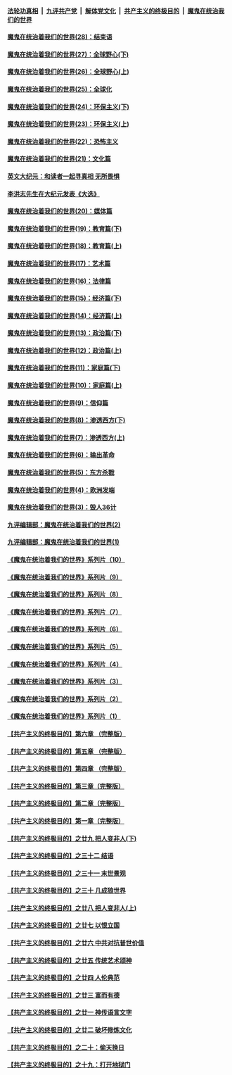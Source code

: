 ####  [法轮功真相](../../../../basic/blob/master/README.md?t=03050630) &nbsp;|&nbsp; [九评共产党](../../../../9ping.md/blob/master/README.md?t=03050630) &nbsp;|&nbsp; [解体党文化](../../../../jtdwh.md/blob/master/README.md?t=03050630)  &nbsp;|&nbsp; [共产主义的终极目的](../../../../gczydzjmd.md/blob/master/README.md?t=03050630) &nbsp;|&nbsp; [魔鬼在统治我们的世界](../../../../mgztzwmdsj.md/blob/master/README.md?t=03050630) 

#### [魔鬼在统治着我们的世界(28)：结束语](../pages/nsc422/n10936246.md?t=03050630) 

#### [魔鬼在统治着我们的世界(27)：全球野心(下)](../pages/nsc422/n10928319.md?t=03050630) 

#### [魔鬼在统治着我们的世界(26)：全球野心(上)](../pages/nsc422/n10900318.md?t=03050630) 

#### [魔鬼在统治着我们的世界(25)：全球化](../pages/nsc422/n10788205.md?t=03050630) 

#### [魔鬼在统治着我们的世界(24)：环保主义(下)](../pages/nsc422/n10695307.md?t=03050630) 

#### [魔鬼在统治着我们的世界(23)：环保主义(上)](../pages/nsc422/n10688613.md?t=03050630) 

#### [魔鬼在统治着我们的世界(22)：恐怖主义](../pages/nsc422/n10614727.md?t=03050630) 

#### [魔鬼在统治着我们的世界(21)：文化篇](../pages/nsc422/n10597706.md?t=03050630) 

#### [英文大纪元：和读者一起寻真相 无所畏惧](../pages/nsc422/n12542027.md?t=03050630) 

#### [李洪志先生在大纪元发表《大选》](../pages/nsc422/n12534746.md?t=03050630) 

#### [魔鬼在统治着我们的世界(20)：媒体篇](../pages/nsc422/n10586579.md?t=03050630) 

#### [魔鬼在统治着我们的世界(19)：教育篇(下)](../pages/nsc422/n10564808.md?t=03050630) 

#### [魔鬼在统治着我们的世界(18)：教育篇(上)](../pages/nsc422/n10526970.md?t=03050630) 

#### [魔鬼在统治着我们的世界(17)：艺术篇](../pages/nsc422/n10499093.md?t=03050630) 

#### [魔鬼在统治着我们的世界(16)：法律篇](../pages/nsc422/n10485969.md?t=03050630) 

#### [魔鬼在统治着我们的世界(15)：经济篇(下)](../pages/nsc422/n10469975.md?t=03050630) 

#### [魔鬼在统治着我们的世界(14)：经济篇(上)](../pages/nsc422/n10457370.md?t=03050630) 

#### [魔鬼在统治着我们的世界(13)：政治篇(下)](../pages/nsc422/n10448270.md?t=03050630) 

#### [魔鬼在统治着我们的世界(12)：政治篇(上)](../pages/nsc422/n10444576.md?t=03050630) 

#### [魔鬼在统治着我们的世界(11)：家庭篇(下)](../pages/nsc422/n10440961.md?t=03050630) 

#### [魔鬼在统治着我们的世界(10)：家庭篇(上)](../pages/nsc422/n10435448.md?t=03050630) 

#### [魔鬼在统治着我们的世界(9)：信仰篇](../pages/nsc422/n10432159.md?t=03050630) 

#### [魔鬼在统治着我们的世界(8)：渗透西方(下)](../pages/nsc422/n10429603.md?t=03050630) 

#### [魔鬼在统治着我们的世界(7)：渗透西方(上)](../pages/nsc422/n10426013.md?t=03050630) 

#### [魔鬼在统治着我们的世界(6)：输出革命](../pages/nsc422/n10421536.md?t=03050630) 

#### [魔鬼在统治着我们的世界(5)：东方杀戮](../pages/nsc422/n10417707.md?t=03050630) 

#### [魔鬼在统治着我们的世界(4)：欧洲发端](../pages/nsc422/n10414890.md?t=03050630) 

#### [魔鬼在统治着我们的世界(3)：毁人36计](../pages/nsc422/n10411583.md?t=03050630) 

#### [九评编辑部：魔鬼在统治着我们的世界(2)](../pages/nsc422/n10410036.md?t=03050630) 

#### [九评编辑部：魔鬼在统治着我们的世界(1)](../pages/nsc422/n10406825.md?t=03050630) 

#### [《魔鬼在统治着我们的世界》系列片（10）](../pages/nsc422/n12292670.md?t=03050630) 

#### [《魔鬼在统治着我们的世界》系列片（9）](../pages/nsc422/n12290859.md?t=03050630) 

#### [《魔鬼在统治着我们的世界》系列片（8）](../pages/nsc422/n12287445.md?t=03050630) 

#### [《魔鬼在统治着我们的世界》系列片（7）](../pages/nsc422/n12283425.md?t=03050630) 

#### [《魔鬼在统治着我们的世界》系列片（6）](../pages/nsc422/n12282314.md?t=03050630) 

#### [《魔鬼在统治着我们的世界》系列片（5）](../pages/nsc422/n12281419.md?t=03050630) 

#### [《魔鬼在统治着我们的世界》系列片（4）](../pages/nsc422/n12274024.md?t=03050630) 

#### [《魔鬼在统治着我们的世界》系列片（3）](../pages/nsc422/n12271322.md?t=03050630) 

#### [《魔鬼在统治着我们的世界》系列片（2）](../pages/nsc422/n12269049.md?t=03050630) 

#### [《魔鬼在统治着我们的世界》系列片（1）](../pages/nsc422/n12267575.md?t=03050630) 

#### [【共产主义的终极目的】第六章 （完整版）](../pages/nsc422/n11428913.md?t=03050630) 

#### [【共产主义的终极目的】第五章 （完整版）](../pages/nsc422/n11428912.md?t=03050630) 

#### [【共产主义的终极目的】第四章 （完整版）](../pages/nsc422/n11428907.md?t=03050630) 

#### [【共产主义的终极目的】第三章（完整版）](../pages/nsc422/n11428848.md?t=03050630) 

#### [【共产主义的终极目的】第二章（完整版）](../pages/nsc422/n11428831.md?t=03050630) 

#### [【共产主义的终极目的】第一章（完整版）](../pages/nsc422/n11417651.md?t=03050630) 

#### [【共产主义的终极目的】之廿九 把人变非人(下)](../pages/nsc422/n11344140.md?t=03050630) 

#### [【共产主义的终极目的】之三十二 结语](../pages/nsc422/n11360535.md?t=03050630) 

#### [【共产主义的终极目的】之三十一 末世景观](../pages/nsc422/n11351129.md?t=03050630) 

#### [【共产主义的终极目的】之三十 几成狼世界](../pages/nsc422/n11348280.md?t=03050630) 

#### [【共产主义的终极目的】之廿八 把人变非人(上)](../pages/nsc422/n11340492.md?t=03050630) 

#### [【共产主义的终极目的】之廿七 以恨立国](../pages/nsc422/n11336944.md?t=03050630) 

#### [【共产主义的终极目的】之廿六 中共对抗普世价值](../pages/nsc422/n11324785.md?t=03050630) 

#### [【共产主义的终极目的】之廿五 传统艺术颂神](../pages/nsc422/n11296396.md?t=03050630) 

#### [【共产主义的终极目的】之廿四 人伦典范](../pages/nsc422/n11296397.md?t=03050630) 

#### [【共产主义的终极目的】之廿三 富而有德](../pages/nsc422/n11283598.md?t=03050630) 

#### [【共产主义的终极目的】之廿一 神传语言文字](../pages/nsc422/n11263265.md?t=03050630) 

#### [【共产主义的终极目的】之廿二 破坏修炼文化](../pages/nsc422/n11245728.md?t=03050630) 

#### [【共产主义的终极目的】之二十：偷天换日](../pages/nsc422/n11238846.md?t=03050630) 

#### [【共产主义的终极目的】之十九：打开地狱门](../pages/nsc422/n11206376.md?t=03050630) 

